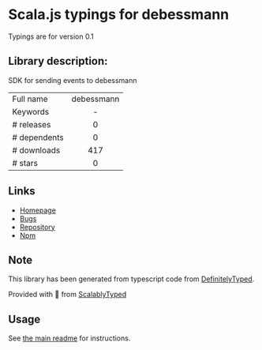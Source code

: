 
# Scala.js typings for debessmann

Typings are for version 0.1

## Library description:
SDK for sending events to debessmann

|                    |                 |
| ------------------ | :-------------: |
| Full name          | debessmann |
| Keywords           | - |
| # releases         | 0 |
| # dependents       | 0 |
| # downloads        | 417 |
| # stars            | 0 |

## Links
- [Homepage](https://github.com/fs535/debessmann#readme)
- [Bugs](https://github.com/fs535/debessmann/issues)
- [Repository](https://github.com/fs535/debessmann)
- [Npm](https://www.npmjs.com/package/debessmann)
    


## Note
This library has been generated from typescript code from [DefinitelyTyped](https://definitelytyped.org).

Provided with :purple_heart: from [ScalablyTyped](https://github.com/oyvindberg/ScalablyTyped)

## Usage
See [the main readme](../../readme.md) for instructions.


